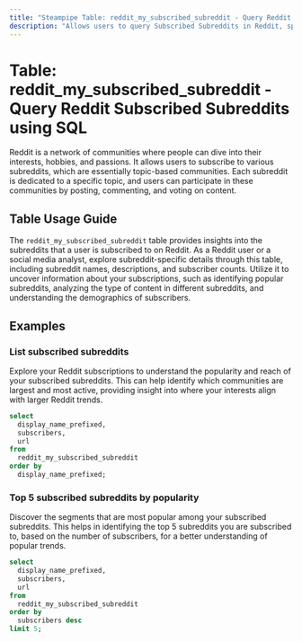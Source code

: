 ```yaml
---
title: "Steampipe Table: reddit_my_subscribed_subreddit - Query Reddit Subscribed Subreddits using SQL"
description: "Allows users to query Subscribed Subreddits in Reddit, specifically providing information about the subreddits a user is subscribed to."
---
```


# Table: reddit_my_subscribed_subreddit - Query Reddit Subscribed Subreddits using SQL

Reddit is a network of communities where people can dive into their interests, hobbies, and passions. It allows users to subscribe to various subreddits, which are essentially topic-based communities. Each subreddit is dedicated to a specific topic, and users can participate in these communities by posting, commenting, and voting on content.

## Table Usage Guide

The `reddit_my_subscribed_subreddit` table provides insights into the subreddits that a user is subscribed to on Reddit. As a Reddit user or a social media analyst, explore subreddit-specific details through this table, including subreddit names, descriptions, and subscriber counts. Utilize it to uncover information about your subscriptions, such as identifying popular subreddits, analyzing the type of content in different subreddits, and understanding the demographics of subscribers.

## Examples

### List subscribed subreddits
Explore your Reddit subscriptions to understand the popularity and reach of your subscribed subreddits. This can help identify which communities are largest and most active, providing insight into where your interests align with larger Reddit trends.

```sql
select
  display_name_prefixed,
  subscribers,
  url
from
  reddit_my_subscribed_subreddit
order by
  display_name_prefixed;
```

### Top 5 subscribed subreddits by popularity
Discover the segments that are most popular among your subscribed subreddits. This helps in identifying the top 5 subreddits you are subscribed to, based on the number of subscribers, for a better understanding of popular trends.

```sql
select
  display_name_prefixed,
  subscribers,
  url
from
  reddit_my_subscribed_subreddit
order by
  subscribers desc
limit 5;
```